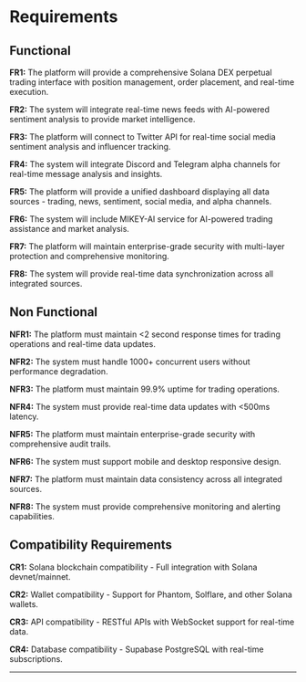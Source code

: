 # Requirements

## Functional

**FR1:** The platform will provide a comprehensive Solana DEX perpetual trading interface with position management, order placement, and real-time execution.

**FR2:** The system will integrate real-time news feeds with AI-powered sentiment analysis to provide market intelligence.

**FR3:** The platform will connect to Twitter API for real-time social media sentiment analysis and influencer tracking.

**FR4:** The system will integrate Discord and Telegram alpha channels for real-time message analysis and insights.

**FR5:** The platform will provide a unified dashboard displaying all data sources - trading, news, sentiment, social media, and alpha channels.

**FR6:** The system will include MIKEY-AI service for AI-powered trading assistance and market analysis.

**FR7:** The platform will maintain enterprise-grade security with multi-layer protection and comprehensive monitoring.

**FR8:** The system will provide real-time data synchronization across all integrated sources.

## Non Functional

**NFR1:** The platform must maintain <2 second response times for trading operations and real-time data updates.

**NFR2:** The system must handle 1000+ concurrent users without performance degradation.

**NFR3:** The platform must maintain 99.9% uptime for trading operations.

**NFR4:** The system must provide real-time data updates with <500ms latency.

**NFR5:** The platform must maintain enterprise-grade security with comprehensive audit trails.

**NFR6:** The system must support mobile and desktop responsive design.

**NFR7:** The platform must maintain data consistency across all integrated sources.

**NFR8:** The system must provide comprehensive monitoring and alerting capabilities.

## Compatibility Requirements

**CR1:** Solana blockchain compatibility - Full integration with Solana devnet/mainnet.

**CR2:** Wallet compatibility - Support for Phantom, Solflare, and other Solana wallets.

**CR3:** API compatibility - RESTful APIs with WebSocket support for real-time data.

**CR4:** Database compatibility - Supabase PostgreSQL with real-time subscriptions.

---
